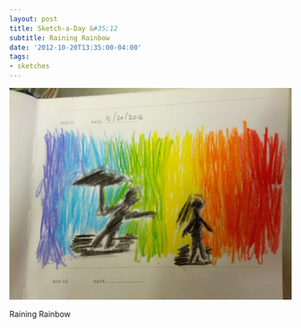 ```yaml
---
layout: post
title: Sketch-a-Day &#35;12
subtitle: Raining Rainbow
date: '2012-10-20T13:35:00-04:00'
tags:
- sketches
---
```

![](/assets/images/sketches/sad12-raining-rainbow.jpg)

Raining Rainbow
